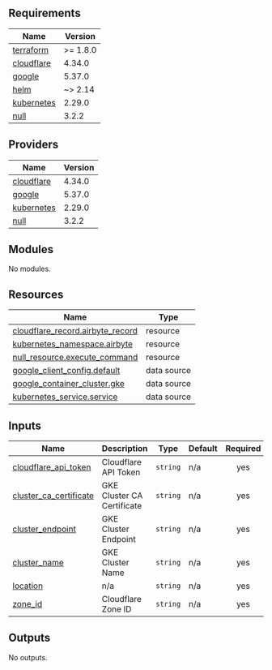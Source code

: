 <!-- BEGIN_TF_DOCS -->
## Requirements

| Name | Version |
|------|---------|
| <a name="requirement_terraform"></a> [terraform](#requirement\_terraform) | >= 1.8.0 |
| <a name="requirement_cloudflare"></a> [cloudflare](#requirement\_cloudflare) | 4.34.0 |
| <a name="requirement_google"></a> [google](#requirement\_google) | 5.37.0 |
| <a name="requirement_helm"></a> [helm](#requirement\_helm) | ~> 2.14 |
| <a name="requirement_kubernetes"></a> [kubernetes](#requirement\_kubernetes) | 2.29.0 |
| <a name="requirement_null"></a> [null](#requirement\_null) | 3.2.2 |

## Providers

| Name | Version |
|------|---------|
| <a name="provider_cloudflare"></a> [cloudflare](#provider\_cloudflare) | 4.34.0 |
| <a name="provider_google"></a> [google](#provider\_google) | 5.37.0 |
| <a name="provider_kubernetes"></a> [kubernetes](#provider\_kubernetes) | 2.29.0 |
| <a name="provider_null"></a> [null](#provider\_null) | 3.2.2 |

## Modules

No modules.

## Resources

| Name | Type |
|------|------|
| [cloudflare_record.airbyte_record](https://registry.terraform.io/providers/cloudflare/cloudflare/4.34.0/docs/resources/record) | resource |
| [kubernetes_namespace.airbyte](https://registry.terraform.io/providers/hashicorp/kubernetes/2.29.0/docs/resources/namespace) | resource |
| [null_resource.execute_command](https://registry.terraform.io/providers/hashicorp/null/3.2.2/docs/resources/resource) | resource |
| [google_client_config.default](https://registry.terraform.io/providers/hashicorp/google/5.37.0/docs/data-sources/client_config) | data source |
| [google_container_cluster.gke](https://registry.terraform.io/providers/hashicorp/google/5.37.0/docs/data-sources/container_cluster) | data source |
| [kubernetes_service.service](https://registry.terraform.io/providers/hashicorp/kubernetes/2.29.0/docs/data-sources/service) | data source |

## Inputs

| Name | Description | Type | Default | Required |
|------|-------------|------|---------|:--------:|
| <a name="input_cloudflare_api_token"></a> [cloudflare\_api\_token](#input\_cloudflare\_api\_token) | Cloudflare API Token | `string` | n/a | yes |
| <a name="input_cluster_ca_certificate"></a> [cluster\_ca\_certificate](#input\_cluster\_ca\_certificate) | GKE Cluster CA Certificate | `string` | n/a | yes |
| <a name="input_cluster_endpoint"></a> [cluster\_endpoint](#input\_cluster\_endpoint) | GKE Cluster Endpoint | `string` | n/a | yes |
| <a name="input_cluster_name"></a> [cluster\_name](#input\_cluster\_name) | GKE Cluster Name | `string` | n/a | yes |
| <a name="input_location"></a> [location](#input\_location) | n/a | `string` | n/a | yes |
| <a name="input_zone_id"></a> [zone\_id](#input\_zone\_id) | Cloudflare Zone ID | `string` | n/a | yes |

## Outputs

No outputs.
<!-- END_TF_DOCS -->
